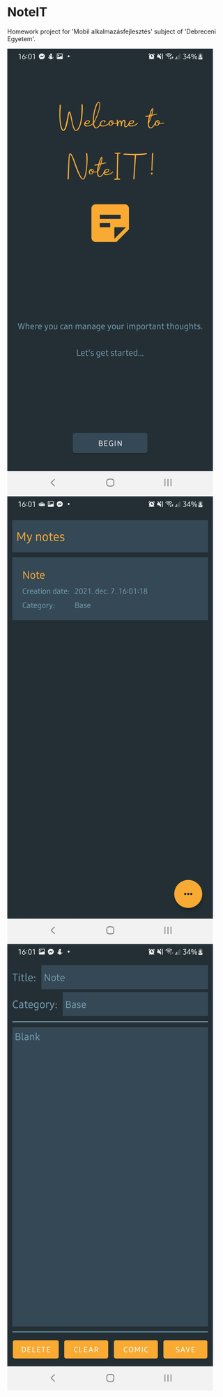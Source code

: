 # NoteIT
Homework project for 'Mobil alkalmazásfejlesztés' subject of 'Debreceni Egyetem'.

!['Welcome screen'](docs/screens/Screenshot_20211207-160110_NoteIT.jpg)
!['Notes screen'](docs/screens/Screenshot_20211207-160121_NoteIT.jpg)
!['Edit note screen'](docs/screens/Screenshot_20211207-160128_NoteIT.jpg)